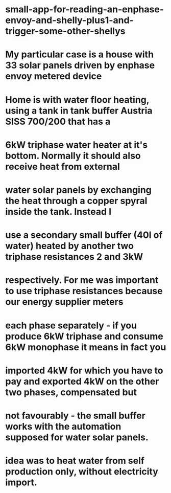 # small-app-for-reading-an-enphase-envoy-and-shelly-plus1-and-trigger-some-other-shellys

# My particular case is a house with 33 solar panels driven by enphase envoy metered device
# Home is with water floor heating, using a tank in tank buffer Austria SISS 700/200 that has a 
# 6kW triphase water heater at it's bottom. Normally it should also receive heat from external
# water solar panels by exchanging the heat through a copper spyral inside the tank. Instead I
# use a secondary small buffer (40l of water) heated by another two triphase resistances 2 and 3kW
# respectively. For me was important to use triphase resistances because our energy supplier meters
# each phase separately - if you produce 6kW triphase and consume 6kW monophase it means in fact you
# imported 4kW  for which you have to pay and exported 4kW on the other two phases, compensated but
# not favourably - the small buffer works with the automation supposed for water solar panels.
# idea was to heat water from self production only, without electricity import.
